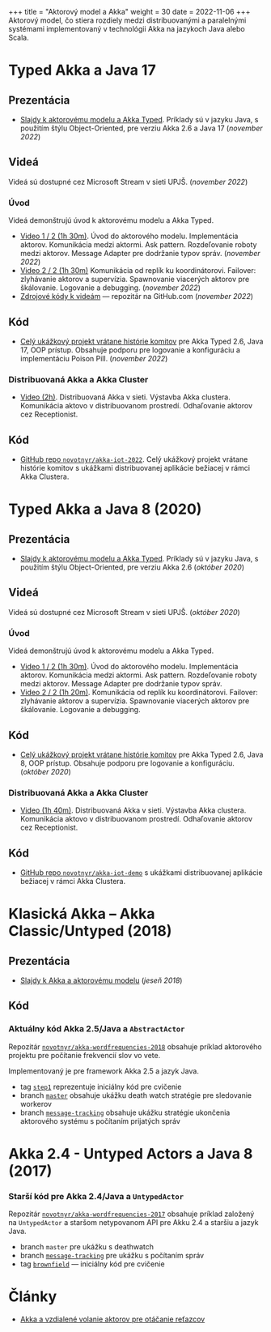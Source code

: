 +++
title = "Aktorový model a Akka"
weight = 30
date = 2022-11-06
+++
Aktorový model, čo stiera rozdiely medzi distribuovanými a paralelnými systémami implementovaný v technológii Akka na jazykoch Java alebo Scala.
<!-- more -->

# Typed Akka a Java 17

## Prezentácia

*	[Slajdy k aktorovému modelu a Akka Typed](kopr-actors-akka-typed-2022.pdf). Príklady sú v jazyku Java, s použitím štýlu Object-Oriented, pre verziu Akka 2.6 a Java 17 (*november 2022*)

## Videá
Videá sú dostupné cez Microsoft Stream v sieti UPJŠ. (*november 2022*)

### Úvod
Videá demonštrujú úvod k aktorovému modelu a Akka Typed.

- [Video 1 / 2 (1h 30m)](https://upjs.sharepoint.com/:v:/s/KOPR2022/EfKM420n6ShEnbyn9nA1cpEBBD9H0xRgm8aGTAyWEr4zxQ?e=nnv6hX
  ). Úvod do aktorového modelu. Implementácia aktorov. Komunikácia medzi aktormi. Ask pattern. Rozdeľovanie roboty medzi aktorov. Message Adapter pre dodržanie typov správ. (*november 2022*)
- [Video 2 / 2 (1h 30m)](https://upjs.sharepoint.com/:v:/s/KOPR2022/EXsszRY3WnlKkL6a-fZrsGoBOpHZHAFF52AfLNxf9FGuWw?e=cMfTe9)
  Komunikácia od replík ku koordinátorovi. Failover: zlyhávanie aktorov a supervízia. Spawnovanie viacerých aktorov pre škálovanie. Logovanie a debugging. (*november 2022*)
- [Zdrojové kódy k videám](https://github.com/novotnyr/akka-wordfreq-typed-2022-pre/tree/master) — repozitár na GitHub.com (*november 2022*)

## Kód

- [Celý ukážkový projekt vrátane histórie komitov](https://github.com/novotnyr/akka-wordfrequencies-2022/commits/master) pre Akka Typed 2.6, Java 17, OOP prístup. Obsahuje podporu pre logovanie a konfiguráciu a implementáciu Poison Pill. (*november 2022*)

### Distribuovaná Akka a Akka Cluster

- [Video (2h)](https://upjs.sharepoint.com/:v:/s/KOPR2022/EaHgukTDiFZMkIe2nol9AtIB-ywxfXaUAZ_J9EUt8FUs2A?e=krp3DT). Distribuovaná Akka v sieti. Výstavba Akka clustera. Komunikácia aktovo v distribuovanom prostredí. Odhaľovanie aktorov cez Receptionist.

## Kód

- [GitHub repo `novotnyr/akka-iot-2022`](https://github.com/novotnyr/akka-iot-2022).
Celý ukážkový projekt vrátane histórie komitov s ukážkami distribuovanej aplikácie bežiacej v rámci Akka Clustera.


# Typed Akka a Java 8 (2020) 

## Prezentácia

*	[Slajdy k aktorovému modelu a Akka Typed](kopr-actors-akka-typed-2020.pdf). Príklady sú v jazyku Java, s použitím štýlu Object-Oriented, pre verziu Akka 2.6 (*október 2020*)

## Videá
Videá sú dostupné cez Microsoft Stream v sieti UPJŠ. (*október 2020*)

### Úvod
Videá demonštrujú úvod k aktorovému modelu a Akka Typed. 

- [Video 1 / 2 (1h 30m)](https://web.microsoftstream.com/video/ed515cc4-209c-4393-8937-38689e19dc81). Úvod do aktorového modelu. Implementácia aktorov. Komunikácia medzi aktormi. Ask pattern. Rozdeľovanie roboty medzi aktorov. Message Adapter pre dodržanie typov správ. 
- [Video 2 / 2 (1h 20m)](https://web.microsoftstream.com/video/1799f42f-942d-42ac-90a8-488bae2a758a). Komunikácia od replík ku koordinátorovi. Failover: zlyhávanie aktorov a supervízia. Spawnovanie viacerých aktorov pre škálovanie. Logovanie a debugging.

## Kód

- [Celý ukážkový projekt vrátane histórie komitov](https://github.com/novotnyr/akka-wordfreq-typed-2020/commits/main) pre Akka Typed 2.6, Java 8, OOP prístup. Obsahuje podporu pre logovanie a konfiguráciu. (*október 2020*)


### Distribuovaná Akka a Akka Cluster

- [Video (1h 40m)](https://web.microsoftstream.com/video/4f7bf229-3710-4186-82f1-c6db93da5e15). Distribuovaná Akka v sieti. Výstavba Akka clustera. Komunikácia aktovo v distribuovanom prostredí. Odhaľovanie aktorov cez Receptionist.

## Kód

- [GitHub repo `novotnyr/akka-iot-demo`](https://github.com/novotnyr/akka-iot-demo) s ukážkami distribuovanej aplikácie bežiacej v rámci Akka Clustera.

# Klasická Akka – Akka Classic/Untyped (2018)

## Prezentácia

*	[Slajdy k Akka a aktorovému modelu](kopr-actors-akka-2018.pdf) (*jeseň 2018*)

## Kód

### Aktuálny kód Akka 2.5/Java a `AbstractActor`
Repozitár [`novotnyr/akka-wordfrequencies-2018`](https://github.com/novotnyr/akka-wordfrequencies-2018) obsahuje príklad aktorového projektu pre počítanie frekvencií slov vo vete.

Implementovaný je pre framework Akka 2.5 a jazyk Java.

* tag [`step1`](https://github.com/novotnyr/akka-wordfrequencies-2018/tree/step1) reprezentuje iniciálny kód pre cvičenie
* branch [`master`](https://github.com/novotnyr/akka-wordfrequencies-2018/tree/master) obsahuje ukážku death watch stratégie pre sledovanie workerov
* branch [`message-tracking`](https://github.com/novotnyr/akka-wordfrequencies-2018/tree/message-count-tracking) obsahuje ukážku stratégie ukončenia aktorového systému s počítaním prijatých správ

# Akka 2.4 - Untyped Actors a Java 8 (2017)

### Starší kód pre Akka 2.4/Java a `UntypedActor`
Repozitár [`novotnyr/akka-wordfrequencies-2017`](https://github.com/novotnyr/akka-wordfrequencies-2017/commits/master) obsahuje príklad založený na `UntypedActor` a staršom netypovanom API pre Akku 2.4 a staršiu a jazyk Java.

*	branch `master` pre ukážku s deathwatch
*	branch [`message-tracking`](https://github.com/novotnyr/akka-wordfrequencies/tree/message-tracking) pre ukážku s počítaním správ
*	tag [`brownfield`](https://github.com/novotnyr/akka-wordfrequencies/tree/brownfield) — iniciálny kód pre cvičenie

# Články

*	[Akka a vzdialené volanie aktorov pre otáčanie reťazcov](http://ics.upjs.sk/~novotnyr/blog/1568/akka-a-vzdialene-volanie-aktorov-pre-otacanie-retazcov)
